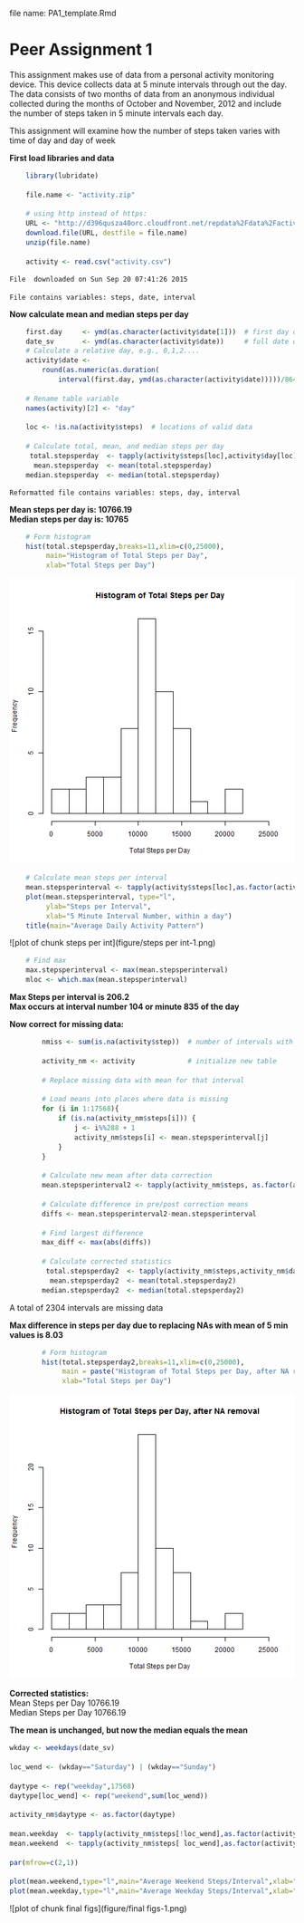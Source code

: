file name: PA1_template.Rmd


# Peer Assignment 1

This assignment makes use of data from a personal activity monitoring device. 
This device collects data at 5 minute intervals through out the day. The data 
consists of two months of data from an anonymous individual collected during the 
months of October and November, 2012 and include the number of steps taken in 
5 minute intervals each day.

This assignment will examine how the number of steps taken varies with time of 
day and day of week


**First load libraries and data**


```r
    library(lubridate)

    file.name <- "activity.zip"

    # using http instead of https:
    URL <- "http://d396qusza40orc.cloudfront.net/repdata%2Fdata%2Factivity.zip"
    download.file(URL, destfile = file.name)
    unzip(file.name)

    activity <- read.csv("activity.csv")
```

    File  downloaded on Sun Sep 20 07:41:26 2015

    File contains variables: steps, date, interval

**Now calculate mean and median steps per day**


```r
    first.day     <- ymd(as.character(activity$date[1]))  # first day of test
    date_sv       <- ymd(as.character(activity$date))     # full date of each measurement
    # Calculate a relative day, e.g., 0,1,2....
    activity$date <- 
        round(as.numeric(as.duration(
            interval(first.day, ymd(as.character(activity$date)))))/86400)

    # Rename table variable
    names(activity)[2] <- "day"

    loc <- !is.na(activity$steps)  # locations of valid data

    # Calculate total, mean, and median steps per day
     total.stepsperday  <- tapply(activity$steps[loc],activity$day[loc],sum)
      mean.stepsperday  <- mean(total.stepsperday)
    median.stepsperday  <- median(total.stepsperday)
```

    Reformatted file contains variables: steps, day, interval  

  **Mean steps per day is: 10766.19**    
**Median steps per day is: 10765**    


```r
    # Form histogram
    hist(total.stepsperday,breaks=11,xlim=c(0,25000),
         main="Histogram of Total Steps per Day",
         xlab="Total Steps per Day")
```

![plot of chunk Hist](figure/Hist-1.png) 




```r
    # Calculate mean steps per interval
    mean.stepsperinterval <- tapply(activity$steps[loc],as.factor(activity$interval[loc]),mean)
    plot(mean.stepsperinterval, type="l", 
         ylab="Steps per Interval", 
         xlab="5 Minute Interval Number, within a day")
    title(main="Average Daily Activity Pattern")
```

![plot of chunk steps per int](figure/steps per int-1.png) 


```r
    # Find max
    max.stepsperinterval <- max(mean.stepsperinterval)
    mloc <- which.max(mean.stepsperinterval)
```

**Max Steps per interval is 206.2**    
**Max occurs at interval number 104 or minute 835 of the day**  

**Now correct for missing data:**


```r
        nmiss <- sum(is.na(activity$step))  # number of intervals with missing data

        activity_nm <- activity             # initialize new table

        # Replace missing data with mean for that interval

        # Load means into places where data is missing
        for (i in 1:17568){
            if (is.na(activity_nm$steps[i])) {
                j <- i%%288 + 1
                activity_nm$steps[i] <- mean.stepsperinterval[j]
            }
        }

        # Calculate new mean after data correction
        mean.stepsperinterval2 <- tapply(activity_nm$steps, as.factor(activity_nm$interval),mean)

        # Calculate difference in pre/post correction means
        diffs <- mean.stepsperinterval2-mean.stepsperinterval

        # Find largest difference
        max_diff <- max(abs(diffs))

        # Calculate corrected statistics
         total.stepsperday2  <- tapply(activity_nm$steps,activity_nm$day,sum)
          mean.stepsperday2  <- mean(total.stepsperday2)
        median.stepsperday2  <- median(total.stepsperday2)
```

A total of 2304 intervals are missing data  

**Max difference in steps per day due to replacing NAs with mean of 5 min values is 8.03**    


```r
        # Form histogram
        hist(total.stepsperday2,breaks=11,xlim=c(0,25000),
             main = paste("Histogram of Total Steps per Day, after NA removal"),
             xlab="Total Steps per Day")
```

![plot of chunk hist2](figure/hist2-1.png) 

**Corrected statistics:**  
Mean Steps per Day 10766.19  
Median Steps per Day 10766.19  

**The mean is unchanged, but now the median equals the mean**


```r
wkday <- weekdays(date_sv)

loc_wend <- (wkday=="Saturday") | (wkday=="Sunday")

daytype <- rep("weekday",17568)
daytype[loc_wend] <- rep("weekend",sum(loc_wend))
                        
activity_nm$daytype <- as.factor(daytype)

mean.weekday  <- tapply(activity_nm$steps[!loc_wend],as.factor(activity_nm$interval[!loc_wend]),mean)
mean.weekend  <- tapply(activity_nm$steps[ loc_wend],as.factor(activity_nm$interval[ loc_wend]),mean)
  
par(mfrow=c(2,1))

plot(mean.weekend,type="l",main="Average Weekend Steps/Interval",xlab="Interval",ylab="Average Steps per Interval")
plot(mean.weekday,type="l",main="Average Weekday Steps/Interval",xlab="Interval",ylab="Average Steps per Interval")
```

![plot of chunk final figs](figure/final figs-1.png) 

